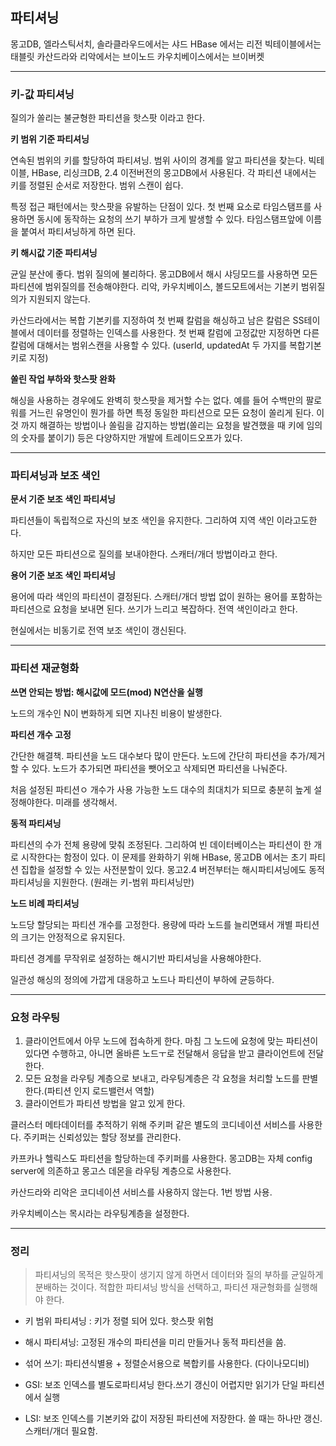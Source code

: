 ## 파티셔닝

몽고DB, 엘라스틱서치, 솔라클라우드에서는 샤드
HBase 에서는 리전
빅테이블에서는 태블릿
카산드라와 리악에서는 브이노드
카우치베이스에서는 브이버켓

---

### 키-값 파티셔닝

질의가 쏠리는 불균형한 파티션을 핫스팟 이라고 한다.

**키 범위 기준 파티셔닝**

연속된 범위의 키를 할당하여 파티셔닝. 범위 사이의 경계를 알고 파티션을 찾는다.
빅테이블, HBase, 리싱크DB, 2.4 이전버전의 몽고DB에서 사용된다.
각 파티션 내에서는 키를 정렬된 순서로 저장한다. 범위 스캔이 쉽다.

특정 접근 패턴에서는 핫스팟을 유발하는 단점이 있다.
첫 번째 요소로 타임스탬프를 사용하면 동시에 동작하는 요청의 쓰기 부하가 크게 발생할 수 있다.
타임스탬프앞에 이름을 붙여서 파티셔닝하게 하면 된다.

**키 해시값 기준 파티셔닝**

균일 분산에 좋다.
범위 질의에 불리하다. 몽고DB에서 해시 샤딩모드를 사용하면 모든 파티션에 범위질의를 전송해야한다.
리악, 카우치베이스, 볼드모트에서는 기본키 범위질의가 지원되지 않는다.

카산드라에서는 복합 기본키를 지정하여 첫 번째 칼럼을 해싱하고 남은 칼럼은 SS테이블에서 데이터를 정렬하는 인덱스를 사용한다. 첫 번째 칼럼에 고정값만 지정하면 다른 칼럼에 대해서는 범위스캔을 사용할 수 있다. (userId, updatedAt 두 가지를 복합기본키로 지정)

**쏠린 작업 부하와 핫스팟 완화**

해싱을 사용하는 경우에도 완벽히 핫스팟을 제거할 수는 없다.
예를 들어 수백만의 팔로워를 거느린 유명인이 뭔가를 하면 특정 동일한 파티션으로 모든 요청이 쏠리게 된다. 이것 까지 해결하는 방법이나 쏠림을 감지하는 방법(쏠리는 요청을 발견했을 때 키에 임의의 숫자를 붙이기) 등은 다양하지만 개발에 트레이드오프가 있다.

---

### 파티셔닝과 보조 색인

**문서 기준 보조 색인 파티셔닝**

파티션들이 독립적으로 자신의 보조 색인을 유지한다. 그리하여 지역 색인 이라고도한다.

하지만 모든 파티션으로 질의를 보내야한다. 스캐터/개더 방법이라고 한다.

**용어 기준 보조 색인 파티셔닝**

용어에 따라 색인의 파티션이 결정된다.
스캐터/개더 방법 없이 원하는 용어를 포함하는 파티션으로 요청을 보내면 된다.
쓰기가 느리고 복잡하다. 전역 색인이라고 한다.

현실에서는 비동기로 전역 보조 색인이 갱신된다.

---

### 파티션 재균형화

**쓰면 안되는 방법: 해시값에 모드(mod) N연산을 실행**

노드의 개수인 N이 변화하게 되면 지나친 비용이 발생한다.

**파티션 개수 고정**

간단한 해결책.
파티션을 노드 대수보다 많이 만든다.
노드에 간단히 파티션을 추가/제거 할 수 있다.
노드가 추가되면 파티션을 뺏어오고 삭제되면 파티션을 나눠준다.

처음 설정된 파티션ㅇ 개수가 사용 가능한 노드 대수의 최대치가 되므로 충분히 높게 설정해야한다. 미래를 생각해서.

**동적 파티셔닝**

파티션의 수가 전체 용량에 맞춰 조정된다.
그리하여 빈 데이터베이스는 파티션이 한 개로 시작한다는 함정이 있다. 이 문제를 완화하기 위해
HBase, 몽고DB 에서는 초기 파티션 집합을 설정할 수 있는 사전분할이 있다.
몽고2.4 버전부터는 해시파티셔닝에도 동적 파티셔닝을 지원한다. (원래는 키-범위 파티셔닝만)

**노드 비례 파티셔닝**

노드당 할당되는 파티션 개수를 고정한다.
용량에 따라 노드를 늘리면돼서 개별 파티션의 크기는 안정적으로 유지된다.

파티션 경계를 무작위로 설정하는 해시기반 파티셔닝을 사용해야한다.

일관성 해싱의 정의에 가깝게 대응하고 노드나 파티션이 부하에 균등하다.

---

### 요청 라우팅

1. 클라이언트에서 아무 노드에 접속하게 한다. 마침 그 노드에 요청에 맞는 파티션이있다면 수행하고, 아니면 올바른 노드ㅜ로 전달해서 응답을 받고 클라이언트에 전달한다.
2. 모든 요청을 라우팅 계층으로 보내고, 라우팅계층은 각 요청을 처리할 노드를 판별한다.(파티션 인지 로드밸런서 역할)
3. 클라이언트가 파티션 방법을 알고 있게 한다.

클러스터 메타데이터를 추적하기 위해 주키퍼 같은 별도의 코디네이션 서비스를 사용한다.
주키퍼는 신뢰성있는 할당 정보를 관리한다.

카프카나 헬릭스도 파티션을 할당하는데 주키퍼를 사용한다.
몽고DB는 자체 config server에 의존하고 몽고스 데몬을 라우팅 계층으로 사용한다.

카산드라와 리악은 코디네이션 서비스를 사용하지 않는다. 1번 방법 사용.

카우치베이스는 목시라는 라우팅계층을 설정한다.

---

### 정리

> 파티셔닝의 목적은 핫스팟이 생기지 않게 하면서 데이터와 질의 부하를 균일하게 분배하는 것이다.
> 적합한 파티셔닝 방식을 선택하고, 파티션 재균형화를 실행해야 한다.

- 키 범위 파티셔닝 : 키가 정렬 되어 있다. 핫스팟 위험
- 해시 파티셔닝: 고정된 개수의 파티션을 미리 만들거나 동적 파티션을 씀.
- 섞어 쓰기: 파티션식별용 + 정렬순서용으로 복합키를 사용한다. (다이나모디비)

- GSI: 보조 인덱스를 별도로파티셔닝 한다.쓰기 갱신이 어렵지만 읽기가 단일 파티션에서 실행
- LSI: 보조 인덱스를 기본키와 값이 저장된 파티션에 저장한다. 쓸 때는 하나만 갱신. 스캐터/개더 필요함.
